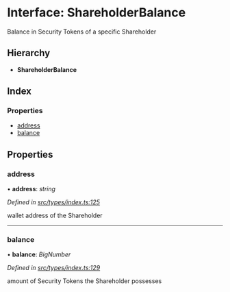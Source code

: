 # Interface: ShareholderBalance

Balance in Security Tokens of a specific Shareholder

## Hierarchy

- **ShareholderBalance**

## Index

### Properties

- [address](_types_index_.shareholderbalance.md#address)
- [balance](_types_index_.shareholderbalance.md#balance)

## Properties

### address

• **address**: _string_

_Defined in [src/types/index.ts:125](https://github.com/PolymathNetwork/polymath-sdk/blob/d80c6e9/src/types/index.ts#L125)_

wallet address of the Shareholder

---

### balance

• **balance**: _BigNumber_

_Defined in [src/types/index.ts:129](https://github.com/PolymathNetwork/polymath-sdk/blob/d80c6e9/src/types/index.ts#L129)_

amount of Security Tokens the Shareholder possesses
